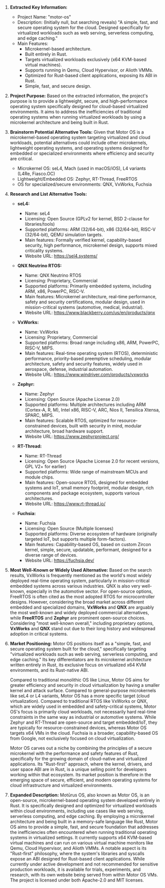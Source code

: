 1.  **Extracted Key Information:**
    *   Project Name: "motor-os"
    *   Description: (Initially null, but searching reveals) "A simple, fast, and secure operating system for the cloud. Designed specifically for virtualized workloads such as web serving, serverless computing, and edge caching."
    *   Main Features:
        *   Microkernel-based architecture.
        *   Built entirely in Rust.
        *   Targets virtualized workloads exclusively (x64 KVM-based virtual machines).
        *   Supports running in Qemu, Cloud Hypervisor, or Alioth VMMs.
        *   Optimized for Rust-based client applications, exposing its ABI in Rust.
        *   Simple, fast, and secure design.

2.  **Project Purpose:**
    Based on the extracted information, the project's purpose is to provide a lightweight, secure, and high-performance operating system specifically designed for cloud-based virtualized environments. It aims to address the inefficiencies of traditional operating systems when running virtualized workloads by using a microkernel architecture and being built in Rust.

3.  **Brainstorm Potential Alternative Tools:**
    Given that Motor OS is a microkernel-based operating system targeting virtualized and cloud workloads, potential alternatives could include other microkernels, lightweight operating systems, and operating systems designed for embedded or specialized environments where efficiency and security are critical.

    *   Microkernel OS: seL4, Mach (used in macOS/iOS), L4 variants (L4Re, Fiasco.OC)
    *   Lightweight/Embedded OS: Zephyr, RT-Thread, FreeRTOS
    *   OS for specialized/secure environments: QNX, VxWorks, Fuchsia

4.  **Research and List Alternative Tools:**

    *   **seL4:**
        *   Name: seL4
        *   Licensing: Open Source (GPLv2 for kernel, BSD 2-clause for libraries/tools)
        *   Supported platforms: ARM (32/64-bit), x86 (32/64-bit), RISC-V (32/64-bit), QEMU simulation targets.
        *   Main features: Formally verified kernel, capability-based security, high performance, microkernel design, supports mixed criticality systems.
        *   Website URL: https://sel4.systems/

    *   **QNX Neutrino RTOS:**
        *   Name: QNX Neutrino RTOS
        *   Licensing: Proprietary, Commercial
        *   Supported platforms: Primarily embedded systems, including ARM, x86, PowerPC, RISC-V.
        *   Main features: Microkernel architecture, real-time performance, safety and security certifications, modular design, used in mission-critical systems (automotive, medical, industrial).
        *   Website URL: https://www.blackberry.com/us/en/products/qnx

    *   **VxWorks:**
        *   Name: VxWorks
        *   Licensing: Proprietary, Commercial
        *   Supported platforms: Broad range including x86, ARM, PowerPC, RISC-V, MIPS.
        *   Main features: Real-time operating system (RTOS), deterministic performance, priority-based preemptive scheduling, modular architecture, safety and security features, widely used in aerospace, defense, industrial automation.
        *   Website URL: https://www.windriver.com/products/vxworks

    *   **Zephyr:**
        *   Name: Zephyr
        *   Licensing: Open Source (Apache License 2.0)
        *   Supported platforms: Multiple architectures including ARM (Cortex-A, R, M), Intel x86, RISC-V, ARC, Nios II, Tensilica Xtensa, SPARC, MIPS.
        *   Main features: Scalable RTOS, optimized for resource-constrained devices, built with security in mind, modular architecture, broad hardware support.
        *   Website URL: https://www.zephyrproject.org/

    *   **RT-Thread:**
        *   Name: RT-Thread
        *   Licensing: Open Source (Apache License 2.0 for recent versions, GPL V2+ for earlier)
        *   Supported platforms: Wide range of mainstream MCUs and module chips.
        *   Main features: Open-source RTOS, designed for embedded systems and IoT, small memory footprint, modular design, rich components and package ecosystem, supports various architectures.
        *   Website URL: https://www.rt-thread.io/

    *   **Fuchsia:**
        *   Name: Fuchsia
        *   Licensing: Open Source (Multiple licenses)
        *   Supported platforms: Diverse ecosystem of hardware (originally targeted IoT, but supports multiple form-factors).
        *   Main features: Capability-based OS, based on custom Zircon kernel, simple, secure, updatable, performant, designed for a diverse range of devices.
        *   Website URL: https://fuchsia.dev/

5.  **Most Well-Known or Widely Used Alternative:**
    Based on the search results, VxWorks is frequently mentioned as the world's most widely deployed real-time operating system, particularly in mission-critical embedded systems across various industries. QNX is also very well-known, especially in the automotive sector. For open-source options, FreeRTOS is often cited as the most adopted RTOS for microcontroller designs. However, considering the broad market across different embedded and specialized domains, **VxWorks** and **QNX** are arguably the most well-known and widely deployed commercial alternatives, while **FreeRTOS** and **Zephyr** are prominent open-source choices. Considering "most well-known overall," including proprietary options, **VxWorks** and **QNX** stand out due to their long history and widespread adoption in critical systems.

6.  **Market Positioning:**
    Motor OS positions itself as a "simple, fast, and secure operating system built for the cloud," specifically targeting "virtualized workloads such as web serving, serverless computing, and edge caching." Its key differentiators are its microkernel architecture written entirely in Rust, its exclusive focus on virtualized x64 KVM environments, and its Rust-native ABI.

    Compared to traditional monolithic OS like Linux, Motor OS aims for greater efficiency and security in cloud virtualization by having a smaller kernel and attack surface. Compared to general-purpose microkernels like seL4 or L4 variants, Motor OS has a more specific target (cloud virtualization). Compared to traditional RTOS like VxWorks or QNX, which are widely used in embedded and safety-critical systems, Motor OS's focus is primarily cloud workloads, not necessarily hard real-time constraints in the same way as industrial or automotive systems. While Zephyr and RT-Thread are open-source and target embedded/IoT, they are typically for resource-constrained devices, whereas Motor OS targets x64 VMs in the cloud. Fuchsia is a broader, capability-based OS from Google, not exclusively focused on cloud virtualization.

    Motor OS carves out a niche by combining the principles of a secure microkernel with the performance and safety features of Rust, specifically for the growing domain of cloud-native and virtualized applications. Its "Rust-first" approach, where the kernel, drivers, and user space ABI are in Rust, is a unique selling point for developers working within that ecosystem. Its market position is therefore in the emerging space of secure, efficient, and modern operating systems for cloud infrastructure and virtualized environments.

7.  **Expanded Description:**
    Motūrus OS, also known as Motor OS, is an open-source, microkernel-based operating system developed entirely in Rust. It is specifically designed and optimized for virtualized workloads within cloud environments, including use cases like web serving, serverless computing, and edge caching. By employing a microkernel architecture and being built in a memory-safe language like Rust, Motor OS aims to provide a simple, fast, and secure foundation that addresses the inefficiencies often encountered when running traditional operating systems in virtualized settings. It currently supports x64 KVM-based virtual machines and can run on various virtual machine monitors like Qemu, Cloud Hypervisor, and Alioth VMMs. A notable aspect is its "Rust-first" philosophy, where the system's libraries and syscalls expose an ABI designed for Rust-based client applications. While currently under active development and not recommended for sensitive production workloads, it is available for trials, experiments, and research, with its own website being served from within Motor OS VMs. The project is licensed under both Apache-2.0 and MIT licenses.